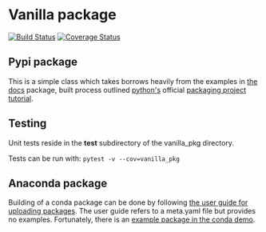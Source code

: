 # Vanilla package
[![Build Status](https://travis-ci.org/Feralo/vanilla_pkg.svg?branch=master)](https://travis-ci.org/Feralo/vanilla_pkg)
[![Coverage Status](https://coveralls.io/repos/github/Feralo/vanilla_pkg/badge.svg?branch=master)](https://coveralls.io/github/Feralo/vanilla_pkg?branch=master)

## Pypi package
This is a simple class which takes borrows heavily from the examples in [the docs](https://docs.python.org/3/tutorial/classes.html) package, built process outlined [python's](https://python.org) official [packaging project tutorial](https://packaging.python.org/tutorials/packaging-projects/).

## Testing
Unit tests reside in the **test** subdirectory of the vanilla_pkg directory. 

Tests can be run with:
     `pytest -v --cov=vanilla_pkg`
     
## Anaconda package
Building of a conda package can be done by following [the user guide for uploading packages](http://docs.anaconda.com/anaconda-cloud/user-guide/tasks/work-with-packages/#uploading-packages). 
The user guide refers to a meta.yaml file but provides no examples. Fortunately, there is an [example package in the conda demo](https://github.com/Anaconda-Platform/anaconda-client).
